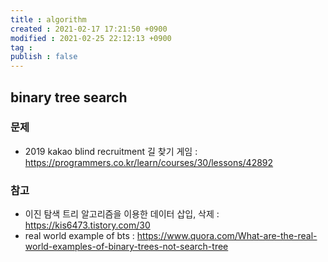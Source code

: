 ```yaml
---
title : algorithm
created : 2021-02-17 17:21:50 +0900
modified : 2021-02-25 22:12:13 +0900
tag : 
publish : false
---
```

## binary tree search

### 문제

-   2019 kakao blind recruitment 길 찾기 게임 : https://programmers.co.kr/learn/courses/30/lessons/42892

### 참고

-   이진 탐색 트리 알고리즘을 이용한 데이터 삽입, 삭제 : https://kis6473.tistory.com/30
-   real world example of bts : https://www.quora.com/What-are-the-real-world-examples-of-binary-trees-not-search-tree
